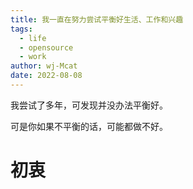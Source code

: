 ```yaml
---
title: 我一直在努力尝试平衡好生活、工作和兴趣
tags:
  - life
  - opensource
  - work
author: wj-Mcat
date: 2022-08-08
---
```


我尝试了多年，可发现并没办法平衡好。

可是你如果不平衡的话，可能都做不好。

<!--more-->

# 初衷

